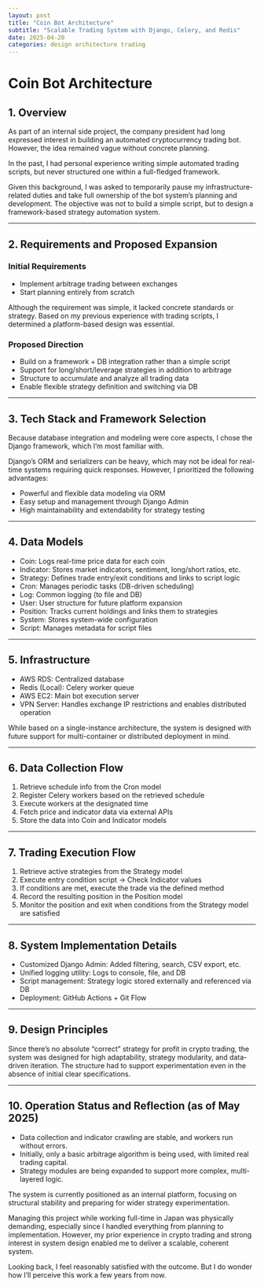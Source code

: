 ```yaml
---
layout: post
title: "Coin Bot Architecture"
subtitle: "Scalable Trading System with Django, Celery, and Redis"
date: 2025-04-20
categories: design architecture trading
---
```


# Coin Bot Architecture

## 1. Overview

As part of an internal side project, the company president had long expressed interest in building an automated cryptocurrency trading bot. However, the idea remained vague without concrete planning.

In the past, I had personal experience writing simple automated trading scripts, but never structured one within a full-fledged framework.

Given this background, I was asked to temporarily pause my infrastructure-related duties and take full ownership of the bot system’s planning and development. The objective was not to build a simple script, but to design a framework-based strategy automation system.

---
## 2. Requirements and Proposed Expansion

### Initial Requirements
- Implement arbitrage trading between exchanges
- Start planning entirely from scratch

Although the requirement was simple, it lacked concrete standards or strategy. Based on my previous experience with trading scripts, I determined a platform-based design was essential.

### Proposed Direction
- Build on a framework + DB integration rather than a simple script
- Support for long/short/leverage strategies in addition to arbitrage
- Structure to accumulate and analyze all trading data
- Enable flexible strategy definition and switching via DB

---
## 3. Tech Stack and Framework Selection

Because database integration and modeling were core aspects, I chose the Django framework, which I’m most familiar with.

Django’s ORM and serializers can be heavy, which may not be ideal for real-time systems requiring quick responses. However, I prioritized the following advantages:

- Powerful and flexible data modeling via ORM
- Easy setup and management through Django Admin
- High maintainability and extendability for strategy testing

---
## 4. Data Models

- Coin: Logs real-time price data for each coin
- Indicator: Stores market indicators, sentiment, long/short ratios, etc.
- Strategy: Defines trade entry/exit conditions and links to script logic
- Cron: Manages periodic tasks (DB-driven scheduling)
- Log: Common logging (to file and DB)
- User: User structure for future platform expansion
- Position: Tracks current holdings and links them to strategies
- System: Stores system-wide configuration
- Script: Manages metadata for script files

---
## 5. Infrastructure

- AWS RDS: Centralized database
- Redis (Local): Celery worker queue
- AWS EC2: Main bot execution server
- VPN Server: Handles exchange IP restrictions and enables distributed operation

While based on a single-instance architecture, the system is designed with future support for multi-container or distributed deployment in mind.

---
## 6. Data Collection Flow

1. Retrieve schedule info from the Cron model
2. Register Celery workers based on the retrieved schedule
3. Execute workers at the designated time
4. Fetch price and indicator data via external APIs
5. Store the data into Coin and Indicator models

---
## 7. Trading Execution Flow

1. Retrieve active strategies from the Strategy model
2. Execute entry condition script → Check Indicator values
3. If conditions are met, execute the trade via the defined method
4. Record the resulting position in the Position model
5. Monitor the position and exit when conditions from the Strategy model are satisfied

---
## 8. System Implementation Details

- Customized Django Admin: Added filtering, search, CSV export, etc.
- Unified logging utility: Logs to console, file, and DB
- Script management: Strategy logic stored externally and referenced via DB
- Deployment: GitHub Actions + Git Flow

---
## 9. Design Principles

Since there’s no absolute “correct” strategy for profit in crypto trading, the system was designed for high adaptability, strategy modularity, and data-driven iteration. The structure had to support experimentation even in the absence of initial clear specifications.

---
## 10. Operation Status and Reflection (as of May 2025)

- Data collection and indicator crawling are stable, and workers run without errors.
- Initially, only a basic arbitrage algorithm is being used, with limited real trading capital.
- Strategy modules are being expanded to support more complex, multi-layered logic.

The system is currently positioned as an internal platform, focusing on structural stability and preparing for wider strategy experimentation.

Managing this project while working full-time in Japan was physically demanding, especially since I handled everything from planning to implementation. However, my prior experience in crypto trading and strong interest in system design enabled me to deliver a scalable, coherent system.

Looking back, I feel reasonably satisfied with the outcome. But I do wonder how I’ll perceive this work a few years from now.

